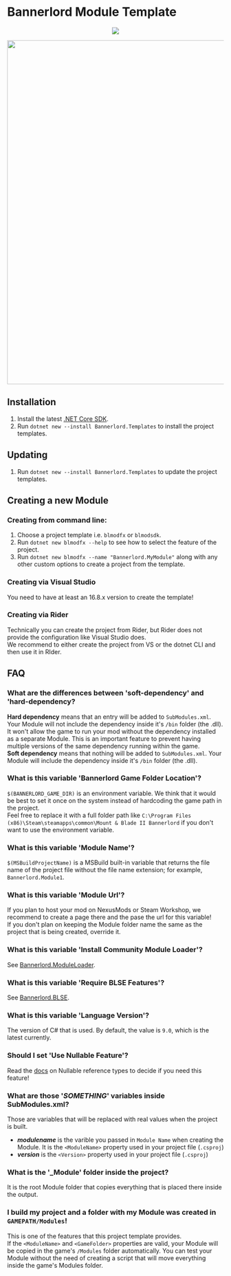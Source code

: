 # Bannerlord Module Template
<p align="center">
   <a href="https://www.nuget.org/packages/Bannerlord.Templates" alt="NuGet Bannerlord.MCM">
   <img src="https://img.shields.io/nuget/v/Bannerlord.Templates.svg?label=NuGet%20Bannerlord.Templates&colorB=blue" /></a>
</p>
<p>
   <img src="https://media.discordapp.net/attachments/422092475163869201/1094210967069524099/image.png" width="800">
</p>

## Installation
1. Install the latest [.NET Core SDK](https://dot.net).
2. Run `dotnet new --install Bannerlord.Templates` to install the project templates.

## Updating
1. Run `dotnet new --install Bannerlord.Templates` to update the project templates.

## Creating a new Module

### Creating from command line:
1. Choose a project template i.e. `blmodfx` or `blmodsdk`.
2. Run `dotnet new blmodfx --help` to see how to select the feature of the project.
3. Run `dotnet new blmodfx --name "Bannerlord.MyModule"` along with any other custom options to create a project from the template.

### Creating via Visual Studio
You need to have at least an 16.8.x version to create the template!  

### Creating via Rider
Technically you can create the project from Rider, but Rider does not provide the configuration like Visual Studio does.  
We recommend to either create the project from VS or the dotnet CLI and then use it in RIder.

## FAQ
### What are the differences between 'soft-dependency' and 'hard-dependency?
**Hard dependency** means that an entry will be added to `SubModules.xml`. Your Module will not include the dependency inside it's `/bin` folder (the .dll). It won't allow the game to run your mod without the dependency installed as a separate Module. This is an important feature to prevent having multiple versions of the same dependency running within the game.  
**Soft dependency** means that nothing will be added to `SubModules.xml`. Your Module will include the dependency inside it's `/bin` folder (the .dll).
### What is this variable 'Bannerlord Game Folder Location'?
`$(BANNERLORD_GAME_DIR)` is an environment variable. We think that it would be best to set it once on the system instead of hardcoding the game path in the project.  
Feel free to replace it with a full folder path like `C:\Program Files (x86)\Steam\steamapps\common\Mount & Blade II Bannerlord` if you don't want to use the environment variable.  
### What is this variable 'Module Name'?
`$(MSBuildProjectName)` is a MSBuild built-in variable that returns the file name of the project file without the file name extension; for example, `Bannerlord.Module1`. 
### What is this variable 'Module Url'?
If you plan to host your mod on NexusMods or Steam Workshop, we recommend to create a page there and the pase the url for this variable!  
If you don't plan on keeping the Module folder name the same as the project that is being created, override it.  
### What is this variable 'Install Community Module Loader'?
See [Bannerlord.ModuleLoader](https://github.com/BUTR/Bannerlord.ModuleLoader).
### What is this variable 'Require BLSE Features'?
See [Bannerlord.BLSE](https://github.com/BUTR/Bannerlord.BLSE#features).
### What is this variable 'Language Version'?
The version of C# that is used. By default, the value is `9.0`, which is the latest currently.  
### Should I set 'Use Nullable Feature'?
Read the [docs](https://docs.microsoft.com/en-us/dotnet/csharp/nullable-references) on Nullable reference types to decide if you need this feature!  
### What are those '$SOMETHING$' variables inside SubModules.xml?
Those are variables that will be replaced with real values when the project is built.  
* **$modulename$** is the varible you passed in `Module Name` when creating the Module. It is the `<ModuleName>` property used in your project file (`.csproj`)
* **$version$** is the `<Version>` property used in your project file (`.csproj`)
### What is the '\_Module' folder inside the project?
It is the root Module folder that copies everything that is placed there inside the output.
### I build my project and a folder with my Module was created in `GAMEPATH/Modules`!
This is one of the features that this project template provides.  
If the `<ModuleName>` and `<GameFolder>` properties are valid, your Module will be copied in the game's `/Modules` folder automatically. You can test your Module without the need of creating a script that will move everything inside the game's Modules folder.
